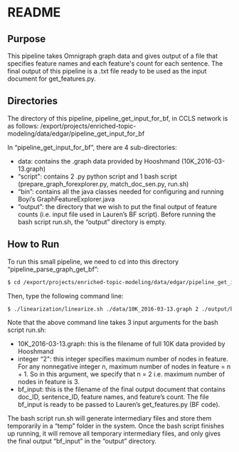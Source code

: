 # README 
## Purpose
This pipeline takes Omnigraph graph data and gives output of a file that specifies feature names and each feature's count for each sentence.
The final output of this pipeline is a .txt file ready to be used as the input document for get_features.py.

## Directories
The directory of this pipeline, pipeline_get_input_for_bf, in CCLS network is as follows:
/export/projects/enriched-topic-modeling/data/edgar/pipeline_get_input_for_bf

In “pipeline_get_input_for_bf”, there are 4 sub-directories: 

- data: contains the .graph data provided by Hooshmand (10K_2016-03-13.graph)
- “script": contains 2 .py python script and 1 bash script (prepare_graph_forexplorer.py, match_doc_sen.py, run.sh)
- “bin”: contains all the java classes needed for configuring and running Boyi’s GraphFeatureExplorer.java
- “output”: the directory that we wish to put the final output of feature counts (i.e. input file used in Lauren’s BF script). Before running the bash script run.sh, the “output” directory is empty. 

## How to Run
To run this small pipeline, we need to cd into this directory “pipeline_parse_graph_get_bf”:

```sh 
$ cd /export/projects/enriched-topic-modeling/data/edgar/pipeline_get_input_for_bf
```
Then, type the following command line:

```sh
$ ./linearization/linearize.sh ./data/10K_2016-03-13.graph 2 ./output/bf_input
```
Note that the above command line takes 3 input arguments for the bash script run.sh:

- 10K_2016-03-13.graph: this is the filename of full 10K data provided by Hooshmand
- integer “2": this integer specifies maximum number of nodes in feature. For any nonnegative integer n, maximum number of nodes in feature = n + 1. So in this argument, we specify that n = 2 i.e. maximum number of nodes in feature is 3.
- bf_input: this is the filename of the final output document that contains doc_ID, sentence_ID, feature names, and feature’s count. The file bf_input is ready to be passed to Lauren’s get_features.py (BF code).

The bash script run.sh will generate intermediary files and store them temporarily in a “temp” folder in the system. Once the bash script finishes up running, it will remove all temporary intermediary files, and only gives the final output “bf_input” in the “output” directory. 

   
